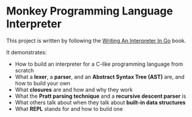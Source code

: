 # Monkey Programming Language Interpreter

This project is written by following the [Writing An Interpreter In Go](https://interpreterbook.com/) book.

It demonstrates:

- How to build an interpreter for a C-like programming language from scratch
- What a **lexer**, a **parser**, and an **Abstract Syntax Tree (AST)** are, and how to build your own
- What **closures** are and how and why they work
- What the **Pratt parsing technique** and a **recursive descent parser** is
- What others talk about when they talk about **built-in data structures**
- What **REPL** stands for and how to build one
